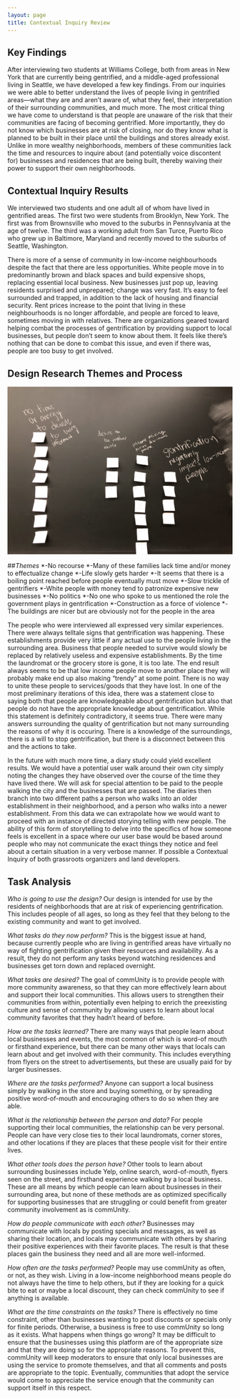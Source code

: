 ```yaml
---
layout: page
title: Contextual Inquiry Review
---
```


## Key Findings

After interviewing two students at Williams College, both from areas in New York that are currently being gentrified, and a middle-aged professional living in Seattle, we have developed a few key findings. From our inquiries we were able to better understand the lives of people living in gentrified areas––what they are and aren’t aware of, what they feel, their interpretation of their surrounding communities, and much more. The most critical thing we have come to understand is that people are unaware of the risk that their communities are facing of  becoming gentrified. More importantly, they do not know which businesses are at risk of closing, nor do they know what is planned to be built in their place until the buildings and stores already exist. Unlike in more wealthy neighborhoods, members of these communities lack the time and resources to inquire about (and potentially voice discontent for) businesses and residences that are being built, thereby waiving their power to support their own neighborhoods.

## Contextual Inquiry Results

We interviewed two students and one adult all of whom have lived in gentrified areas. The first two were students from Brooklyn, New York. The first was from Brownsville who moved to the suburbs in Pennsylvania at the age of twelve. The third was a working adult from San Turce, Puerto Rico who grew up in Baltimore, Maryland and recently moved to the suburbs of Seattle, Washington.
	
There is more of a sense of community in low-income neighbourhoods despite the fact that there are less opportunities. White people move in to predominantly brown and black spaces and build expensive shops, replacing essential local business. New businesses just pop up, leaving residents surprised and unprepared; change was very fast. It’s easy to feel surrounded and trapped, in addition to the lack of housing and financial security. Rent prices increase to the point that living in these neighbourhoods is no longer affordable, and people are forced to leave, sometimes moving in with relatives. There are organizations geared toward helping combat the processes of gentrification by providing support to local businesses, but people don’t seem to know about them. It feels like there’s nothing that can be done to combat this issue, and even if there was, people are too busy to get involved.

## Design Research Themes and Process

<img src="/img/affinityDiag.png" class="center"> 

##_Themes_
*-No recourse
	*-Many of these families lack time and/or money to effectualize change
*-Life slowly gets harder
	*-It seems that there is a boiling point reached before people eventually must move
*-Slow trickle of gentrifiers 
	*-White people with money tend to patronize expensive new businesses 
*-No politics
	*-No one who spoke to us mentioned the role the government plays in gentrification
*-Construction as a force of violence
	*-The buildings are nicer but are obviously not for the people in the area


The people who were interviewed all expressed very similar experiences. There were always telltale signs that gentrification was happening. These establishments provide very little if any actual use to the people living in the surrounding area. Business that people needed to survive would slowly be replaced by relatively useless and expensive establishments. By the time the laundromat or the grocery store is gone, it is too late. The end result always seems to be that low income people move to another place they will probably make end up also making “trendy” at some point. There is no way to unite these people to services/goods that they have lost. 
In one of the most preliminary iterations of this idea, there was a statement close to saying both that people are knowledgeable about gentrification but also that people do not have the appropriate knowledge about gentrification. While this statement is definitely contradictory, it seems true. There were many answers surrounding the quality of gentrification but not many surrounding the reasons of why it is occuring. There is a knowledge of the surroundings, there is a will to stop gentrification, but there is a disconnect between this and the actions to take. 

In the future with much more time, a diary study could yield excellent results. We would have a potential user walk around their own city simply noting the changes they have observed over the course of the time they have lived there. We will ask for special attention to be paid to the people walking the city and the businesses that are passed. The diaries then branch into two different paths a person who walks into an older establishment in their neighborhood, and a person who walks into a newer establishment. From this data we can extrapolate how we would want to proceed with an instance of directed storying telling with new people. The ability of this form of storytelling to delve into the specifics of how someone feels is excellent in a space where our user base would be based around people who may not communicate the exact things they notice and feel about a certain situation in a very verbose manner. If possible a Contextual Inquiry of both grassroots organizers and land developers.

## Task Analysis

_Who is going to use the design?_ Our design is intended for use by the residents of neighborhoods that are at risk of experiencing gentrification. This includes people of all ages, so long as they feel that they belong to the existing community and want to get involved.

_What tasks do they now perform?_ This is the biggest issue at hand, because currently people who are living in gentrified areas have virtually no way of fighting gentrification given their resources and availability. As a result, they do not perform any tasks beyond watching residences and businesses get torn down and replaced overnight.

_What tasks are desired?_ The goal of commUnity is to provide people with more community awareness, so that they can more effectively learn about and support their local communities. This allows users to strengthen their communities from within, potentially even helping to enrich the preexisting culture and sense of community by allowing users to learn about local community favorites that they hadn’t heard of before.

_How are the tasks learned?_ There are many ways that people learn about local businesses and events, the most common of which is word-of mouth or firsthand experience, but there can be many other ways that locals can learn about and get involved with their community. This includes everything from flyers on the street to advertisements, but these are usually paid for by larger businesses.

_Where are the tasks performed?_ Anyone can support a local business simply by walking in the store and buying something, or by spreading positive word-of-mouth and encouraging others to do so when they are able.

_What is the relationship between the person and data?_ For people supporting their local communities, the relationship can be very personal. People can have very close ties to their local laundromats, corner stores, and other locations if they are places that these people visit for their entire lives. 

_What other tools does the person have?_ Other tools to learn about surrounding businesses include Yelp, online search, word-of-mouth, flyers seen on the street, and firsthand experience walking by a local business. These are all means by which people can learn about businesses in their surrounding area, but none of these methods are as optimized specifically for supporting businesses that are struggling or could benefit from greater community involvement as is commUnity.

_How do people communicate with each other?_ Businesses may communicate with locals by posting specials and messages, as well as sharing their location, and locals may communicate with others by sharing their positive experiences with their favorite places. The result is that these places gain the business they need and all are more well-informed.

_How often are the tasks performed?_ People may use commUnity as often, or not, as they wish. Living in a low-income neighborhood means people do not always have the time to help others, but if they are looking for a quick bite to eat or maybe a local discount, they can check commUnity to see if anything is available.

_What are the time constraints on the tasks?_ There is effectively no time constraint, other than businesses wanting to post discounts or specials only for finite periods. Otherwise, a business is free to use commUnity so long as it exists.
What happens when things go wrong? It may be difficult to ensure that the businesses using this platform are of the appropriate size and that they are doing so for the appropriate reasons. To prevent this, commUnity will keep moderators to ensure that only local businesses are using the service to promote themselves, and that all comments and posts are appropriate to the topic. Eventually, communities that adopt the service would come to appreciate the service enough that the community can support itself in this respect. 
